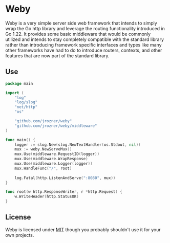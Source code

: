 # Weby

Weby is a very simple server side web framework that intends to simply wrap the Go http library and leverage the routing functionality introduced in Go 1.22. It provides some basic middleware that would be commonly utilized and intends to stay completely compatible with the standard library rather than introducing framework specific interfaces and types like many other frameworks have had to do to introduce routers, contexts, and other features that are now part of the standard library.

## Use

```go
package main

import (
	"log"
	"log/slog"
	"net/http"
	"os"

	"github.com/jrozner/weby"
	"github.com/jrozner/weby/middleware"
)

func main() {
	logger := slog.New(slog.NewTextHandler(os.Stdout, nil))
	mux := weby.NewServeMux()
	mux.Use(middleware.RequestID(logger))
	mux.Use(middleware.WrapResponse)
	mux.Use(middleware.Logger(logger))
	mux.HandleFunc("/", root)
	
	log.Fatal(http.ListenAndServe(":8080", mux))
}

func root(w http.ResponseWriter, r *http.Request) {
    w.WriteHeader(http.StatusOK)	
}
```

## License

Weby is licensed under [MIT](LICENSE) though you probably shouldn't use it for your own projects.